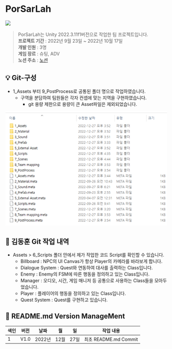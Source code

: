 # PorSarLah

<img src="https://capsule-render.vercel.app/api?type=wave&color=auto&height=300&section=header&text=PorSarLah&fontSize=90" />

> PorSarLah는 Unity 2022.3.11f1버전으로 작업한 팀 프로젝트입니다.
<br/> **프로젝트 기간** : 2022년 9월 23일 ~ 2022년 10월 17일
<br/> **개발 인원**    : 3명
<br/> **게임 장르**    : 슈팅, ADV
<br/> **노션 주소**    : [노션](https://www.notion.so/Unity-C-117ac0c996df4ac284e2e8bdd6b7a7f2?p=a79261e78b964848b5b0d3b542dd25f2&pm=c)

:bulb:   Git-구성
------------------------
* 1_Assets 부터 9_PostProcess로 공통된 폴더 명으로 작업하였습니다.
  * 구역을 분담하여 팀원들은 각자 컨셉에 맞는 지역을 구현하였습니다. 
    * git 용량 제한으로 용량이 큰 Asset파일은 제외되었습니다.
<img src="img/one.png">

💾 김동훈 Git 작업 내역
------------------------
* Assets > 6_Scripts 폴더 안에서 제가 작업한 코드 Script를 확인할 수 있습니다.
  * Billboard : NPC의 UI Canvas가 항상 Player의 카메라를 바라보게 합니다.
  * Dialogue System : Quest와 연동하여 대사를 출력하는 Class입니다.
  * Enemy : Enemy의 FSM에 따른 행동을 정의하고 있는 Class입니다.
  * Manager : 오디오, 시간, 게임 매니저 등 공통으로 사용하는 Class들을 모아두었습니다.
  * Player : 플레이어의 행동을 정의하고 있는 Class입니다.
  * Quest System : Quest를 구현하고 있습니다.


:nail_care: README.md Version ManageMent
------------------------

색인|버전|날짜|월|일|작업 내용
---|---|---|---|---|---|
1|V1.0|2022년|12월|27일|최초 README.md Commit
